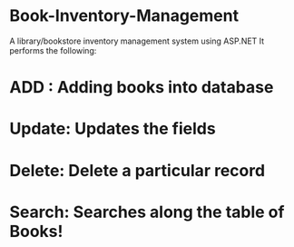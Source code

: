 # Book-Inventory-Management
A library/bookstore inventory management system using ASP.NET
It performs the following:

# ADD : Adding books into database
# Update: Updates the fields
# Delete: Delete a particular record
# Search: Searches along the table of Books!

